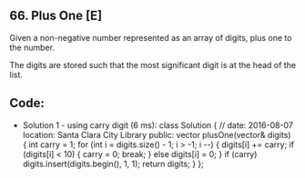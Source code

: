 ## 66. Plus One [E]
Given a non-negative number represented as an array of digits, plus one to the number.

The digits are stored such that the most significant digit is at the head of the list.

## Code:
- Solution 1 - using carry digit (6 ms):
class Solution 
{
    // date: 2016-08-07     location: Santa Clara City Library
public:
    vector<int> plusOne(vector<int>& digits) 
    {
        int carry = 1;
        for (int i = digits.size() - 1; i > -1; i --)
        {
            digits[i] += carry;
            if (digits[i] < 10)
            {
                carry = 0;
                break;
            }
            else
                digits[i] = 0;
        }
        if (carry)
            digits.insert(digits.begin(), 1, 1);
        return digits;
    }
};
